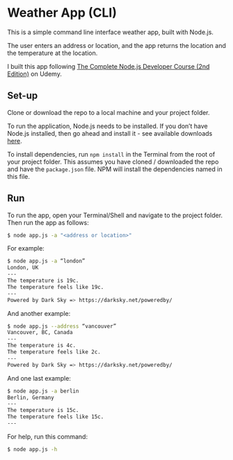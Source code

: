 # Weather App (CLI)
This is a simple command line interface weather app, built with Node.js.

The user enters an address or location, and the app returns the location and the temperature at the location. 

I built this app following [The Complete Node.js Developer Course (2nd Edition)](https://www.udemy.com/the-complete-nodejs-developer-course-2) on Udemy.


## Set-up

Clone or download the repo to a local machine and your project folder. 

To run the application, Node.js needs to be installed. If you don’t have Node.js installed, then go ahead and install it - see available downloads [here](https://nodejs.org/en/download/).

To install dependencies, run `npm install` in the Terminal from the root of your project folder. This assumes you have cloned / downloaded the repo and have the `package.json` file. NPM will install the dependencies named in this file. 

## Run

To run the app, open your Terminal/Shell and navigate to the project folder. Then run the app as follows:

```bash
$ node app.js -a "<address or location>"
```

For example:

```bash
$ node app.js -a “london”
London, UK
---
The temperature is 19c.
The temperature feels like 19c.
---
Powered by Dark Sky => https://darksky.net/poweredby/
```

And another example:

```bash
$ node app.js --address “vancouver”
Vancouver, BC, Canada
---
The temperature is 4c.
The temperature feels like 2c.
---
Powered by Dark Sky => https://darksky.net/poweredby/
```

And one last example:

```bash
$ node app.js -a berlin
Berlin, Germany
---
The temperature is 15c.
The temperature feels like 15c.
---
```

For help, run this command:

```bash
$ node app.js -h
```
